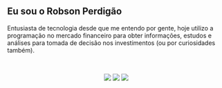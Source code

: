 ## Eu sou o Robson Perdigão

Entusiasta de tecnologia desde que me entendo por gente, hoje utilizo a programação no mercado financeiro para obter informações, estudos e análises para tomada de decisão nos investimentos (ou por curiosidades também).<br></br>

##

<div align="center"> 
  <a href="https://instagram.com/robson.perdigao" target="_blank"><img src="https://img.shields.io/badge/-Instagram-%23E4405F?style=for-the-badge&logo=instagram&logoColor=white" target="_blank"></a>
  <a href="https://www.linkedin.com/in/robsonperdigao" target="_blank"><img src="https://img.shields.io/badge/-LinkedIn-%230077B5?style=for-the-badge&logo=linkedin&logoColor=white" target="_blank"></a> 
  <a href = "mailto:robson.perdigao@outlook.com"><img src="https://img.shields.io/badge/Email-0078D4?style=for-the-badge&logo=microsoft-outlook&logoColor=white" target="_blank"></a>
 
</div>
